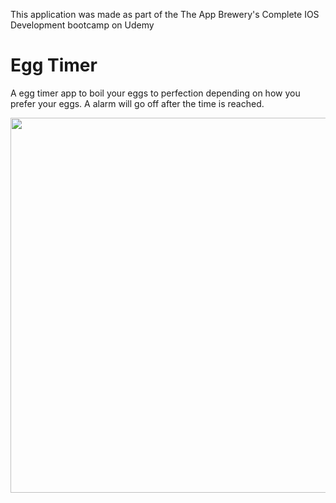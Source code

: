 This application was made as part of the The App Brewery's Complete IOS Development bootcamp on Udemy

# Egg Timer

A egg timer app to boil your eggs to perfection depending on how you prefer your eggs. A alarm will go off after the time is reached.

<p align="center">
  <img src = EggTimer/EggTimerDemo.gif height="600">
</p>






